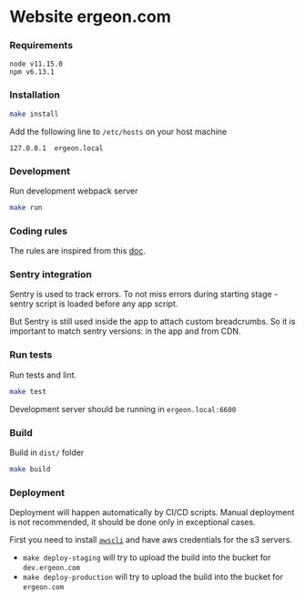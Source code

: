 # Website ergeon.com

### Requirements
```
node v11.15.0
npm v6.13.1
```

### Installation

```bash
make install
```

Add the following line to `/etc/hosts` on your host machine

```
127.0.0.1  ergeon.local
```

### Development

Run development webpack server

```bash
make run
```

### Coding rules

The rules are inspired from this [doc](https://github.com/airbnb/javascript/tree/master/react).

### Sentry integration

Sentry is used to track errors. To not miss errors during starting stage - sentry script
is loaded before any app script.

But Sentry is still used inside the app to attach custom breadcrumbs. So it is important to match sentry versions: in the app and from CDN.

### Run tests
Run tests and lint.

```bash
make test
```

Development server should be running in `ergeon.local:6600`

### Build
Build in `dist/` folder

```bash
make build
```

### Deployment

Deployment will happen automatically by CI/CD scripts. Manual deployment is not recommended, it should be done only in exceptional cases.

First you need to install [`awscli`](https://docs.aws.amazon.com/cli/latest/userguide/install-cliv1.html) and have aws credentials for the s3 servers.

* `make deploy-staging` will try to upload the build into the bucket for `dev.ergeon.com`
* `make deploy-production` will try to upload the build into the bucket for `ergeon.com`
